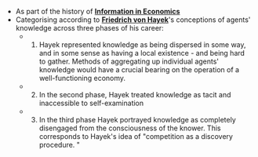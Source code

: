 - As part of the history of **[Information in Economics](../notes/Information_in_Economics)**
- Categorising according to **[Friedrich von Hayek](../notes/Friedrich_von_Hayek)**'s conceptions of agents' knowledge across three phases of his career:
	- 1) Hayek represented knowledge as being dispersed in some way, and in some sense as having a local existence - and being hard to gather. Methods of aggregating up individual agents' knowledge would have a crucial bearing on the operation of a well-functioning economy. 
	- 2) In the second phase, Hayek treated knowledge as tacit and inaccessible to self-examination 
	- 3) In the third phase Hayek portrayed knowledge as completely disengaged from the consciousness of the knower. This corresponds to Hayek's idea of "competition as a discovery procedure. "